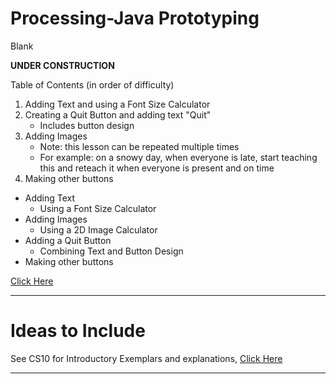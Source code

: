 # Processing-Java Prototyping
Blank

**UNDER CONSTRUCTION**

Table of Contents (in order of difficulty)
1. Adding Text and using a Font Size Calculator
2. Creating a Quit Button and adding text "Quit"
   - Includes button design
3. Adding Images
   - Note: this lesson can be repeated multiple times
   - For example: on a snowy day, when everyone is late, start teaching this and reteach it when everyone is present and on time
4. Making other buttons

- Adding Text
  - Using a Font Size Calculator
- Adding Images
  - Using a 2D Image Calculator
- Adding a Quit Button
  - Combining Text and Button Design
- Making other buttons

<a href="">Click Here</a>

---

# Ideas to Include
See CS10 for Introductory Exemplars and explanations, <a href="https://github.com/MercersKitchen/CS10/tree/master/Computer%20Apps/Prototyping%20Skills">Click Here</a>

---
